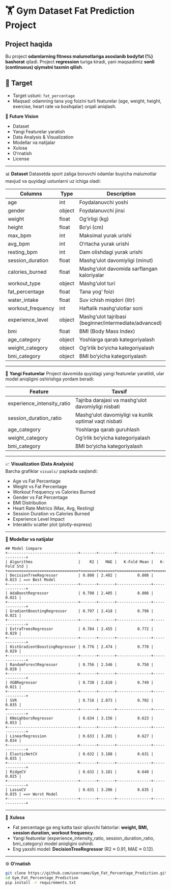 # 🏋️ Gym Dataset Fat Prediction Project

##  Project haqida 
Bu project **odamlarning fitness malumotlariga asoslanib bodyfat (%) bashorat** qiladi. 
Project **regression** turiga kiradi, yani maqsadimiz **sonli (continuous) qiymatni taxmin qilish**.

## 🎯 Target
- Target ustuni: `fat_percentage`  
- Maqsad: odamning tana yog foizini turli featurelar (age, weight, height, exercise, heart rate va boshqalar) orqali aniqlash.

🔹 **Future Vision**
- Dataset
- Yangi Featurelar yaratish
- Data Analysis & Visualization
- Modellar va natijalar
- Xulosa
- O‘rnatish
- License

---

📊 **Dataset**
Datasetda sport zaliga boruvchi odamlar buyicha malumotlar mavjud va quyidagi ustunlarni uz ichiga oladi:

| Columns              | Type    | Description                                           |
|----------------------|---------|-------------------------------------------------------|      
| age                  | int     | Foydalanuvchi yoshi                                   |
| gender               | object  | Foydalanuvchi jinsi                                   |
| weight               | float   | Og‘irligi (kg)                                        |
| height               | float   | Bo‘yi (cm)                                            |
| max_bpm              | int     | Maksimal yurak urishi                                 |
| avg_bpm              | int     | O‘rtacha yurak urishi                                 |
| resting_bpm          | int     | Dam olishdagi yurak urishi                            |
| session_duration     | float   | Mashg‘ulot davomiyligi (minut)                        |
| calories_burned      | float   | Mashg‘ulot davomida sarflangan kaloriyalar            |
| workout_type         | object  | Mashg‘ulot turi                                       |
| fat_percentage       | float   | Tana yog‘ foizi                                       |
| water_intake         | float   | Suv ichish miqdori (litr)                             |
| workout_frequency    | int     | Haftalik mashg‘ulotlar soni                           |
| experience_level     | object  | Mashg‘ulot tajribasi (beginner/intermediate/advanced) |
| bmi                  | float   | BMI (Body Mass Index)                                 |
| age_category         | object  | Yoshlarga qarab kategoriyalash                        |
| weight_category      | object  | Og‘irlik bo‘yicha kategoriyalash                      |
| bmi_category         | object  | BMI bo‘yicha kategoriyalash                           |

---

🔹 **Yangi Featurelar**
Project davomida quyidagi yangi featurelar yaratildi, ular model aniqligini oshirishga yordam beradi:

| Feature                    | Tavsif                                                   |
|----------------------------|---------------------------------------------------------|
| experience_intensity_ratio | Tajriba darajasi va mashg‘ulot davomiyligi nisbati     |
| session_duration_ratio     | Mashg‘ulot davomiyligi va kunlik optimal vaqt nisbati  |
| age_category               | Yoshlarga qarab guruhlash                              |
| weight_category            | Og‘irlik bo‘yicha kategoriyalash                       |
| bmi_category               | BMI bo‘yicha kategoriyalash                            |

---

📈 **Visualization (Data Analysis)**  
Barcha grafiklar `visuals/` papkada saqlandi:

- Age vs Fat Percentage
- Weight vs Fat Percentage
- Workout Frequency vs Calories Burned
- Gender vs Fat Percentage
- BMI Distribution
- Heart Rate Metrics (Max, Avg, Resting)
- Session Duration vs Calories Burned
- Experience Level Impact
- Interaktiv scatter plot (plotly-express)

---

🤖 **Modellar va natijalar**

```                                     
## Model Compare   
+-------------------------------+-------+-------+---------------+--------------+
| Algorithms                    |    R2 |   MAE |   K-Fold Mean |   K-Fold Std |
+===============================+=======+=======+===============+==============+
| DecisionTreeRegressor         | 0.808 | 2.402 |         0.808 |        0.023 | ==> Best Model
+-------------------------------+-------+-------+---------------+--------------+
| AdaBoostRegressor             | 0.798 | 2.405 |         0.806 |        0.021 |
+-------------------------------+-------+-------+---------------+--------------+
| GradientBoostingRegressor     | 0.797 | 2.418 |         0.798 |        0.021 |
+-------------------------------+-------+-------+---------------+--------------+
| ExtraTreesRegressor           | 0.784 | 2.455 |         0.772 |        0.029 |
+-------------------------------+-------+-------+---------------+--------------+
| HistGradientBoostingRegressor | 0.776 | 2.474 |         0.770 |        0.029 |
+-------------------------------+-------+-------+---------------+--------------+
| RandomForestRegressor         | 0.756 | 2.546 |         0.750 |        0.028 |
+-------------------------------+-------+-------+---------------+--------------+
| XGBRegressor                  | 0.738 | 2.610 |         0.749 |        0.021 |
+-------------------------------+-------+-------+---------------+--------------+
| SVR                           | 0.716 | 2.873 |         0.702 |        0.035 |
+-------------------------------+-------+-------+---------------+--------------+
| KNeighborsRegressor           | 0.634 | 3.156 |         0.623 |        0.053 |
+-------------------------------+-------+-------+---------------+--------------+
| LinearRegression              | 0.633 | 3.201 |         0.627 |        0.034 |
+-------------------------------+-------+-------+---------------+--------------+
| ElasticNetCV                  | 0.632 | 3.188 |         0.631 |        0.035 |
+-------------------------------+-------+-------+---------------+--------------+
| RidgeCV                       | 0.632 | 3.181 |         0.640 |        0.025 |
+-------------------------------+-------+-------+---------------+--------------+
| LassoCV                       | 0.631 | 3.206 |         0.635 |        0.035 | ==> Worst Model
+-------------------------------+-------+-------+---------------+--------------+
```
---

🔹 **Xulosa**
- Fat percentage ga eng katta tasir qiluvchi faktorlar: **weight, BMI, session duration, workout frequency**.  
- Yangi featurelar (experience_intensity_ratio, session_duration_ratio, bmi_category) model aniqligini oshirdi.  
- Eng yaxshi model: **DecisionTreeRegressor** (R2 ≈ 0.91, MAE ≈ 0.12).

---

⚙️ **O‘rnatish**

```bash
git clone https://github.com/username/Gym_Fat_Percentage_Prediction.git
cd Gym_Fat_Percentage_Prediction
pip install -r requirements.txt


